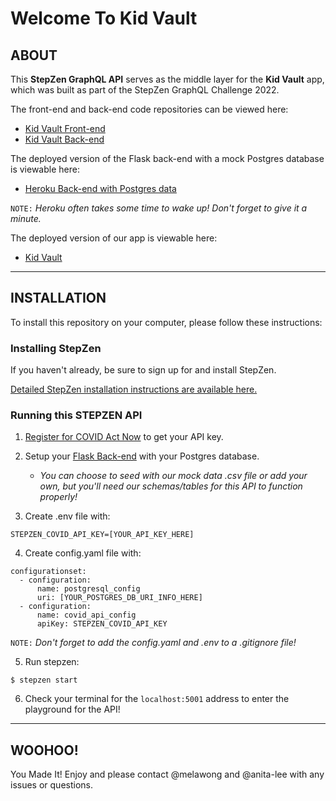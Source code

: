 # Welcome To Kid Vault 

## ABOUT

This **StepZen GraphQL API** serves as the middle layer for the **Kid Vault** app, which was built as part of the StepZen GraphQL Challenge 2022.

The front-end and back-end code repositories can be viewed here:

- [Kid Vault Front-end](https://github.com/melawong/Kid-Vault-Frontend)
- [Kid Vault Back-end](https://github.com/anita-lee/mom_api2)

The deployed version of the Flask back-end with a mock Postgres database is viewable here:

- [Heroku Back-end with Postgres data](https://test-mom-api.herokuapp.com/)

`NOTE:` _Heroku often takes some time to wake up! Don't forget to give it a minute._

The deployed version of our app is viewable here:

- [Kid Vault](https://kidvault.surge.sh/)

---

## INSTALLATION

To install this repository on your computer, please follow these instructions:

### Installing StepZen

If you haven't already, be sure to sign up for and install StepZen.

[Detailed StepZen installation instructions are available here.](https://stepzen.com/docs/quick-start/install-and-setup)

### Running this STEPZEN API

1. [Register for COVID Act Now](https://apidocs.covidactnow.org/) to get your API key.

2. Setup your [Flask Back-end](https://github.com/anita-lee/mom_api2) with your Postgres database.

   - _You can choose to seed with our mock data .csv file or add your own, but you'll need our schemas/tables for this API to function properly!_

3. Create .env file with:

```
STEPZEN_COVID_API_KEY=[YOUR_API_KEY_HERE]
```

4. Create config.yaml file with:

```
configurationset:
  - configuration:
      name: postgresql_config
      uri: [YOUR_POSTGRES_DB_URI_INFO_HERE]
  - configuration:
      name: covid_api_config
      apiKey: STEPZEN_COVID_API_KEY
```

`NOTE:` _Don't forget to add the config.yaml and .env to a .gitignore file!_

5. Run stepzen:

```
$ stepzen start
```

6. Check your terminal for the `localhost:5001` address to enter the playground for the API!

---

## WOOHOO!

You Made It! Enjoy and please contact @melawong and @anita-lee with any issues or questions.
